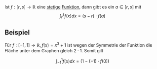 Ist $f: [r, s]\to\mathbb R$ eine [stetige](Stetigkeit%20und%20Zwischenwertsatz.md) [Funktion](Mathe/Funktionen.md), dann gibt es ein $a\in[r, s]$ mit
$$\int^{s}_{r} f(x)dx = (s-r )\cdot f(a)$$

## Beispiel
Für $f: [-1, 1]\to\mathbb R, f(x) = x^{3} + 1$ ist wegen der Symmetrie der Funktion die Fläche unter dem Graphen gleich $2\cdot 1$. Somit gilt

$$\int^{1}_{-1} f(x)dx = (1-(-1) \cdot f(0))$$


